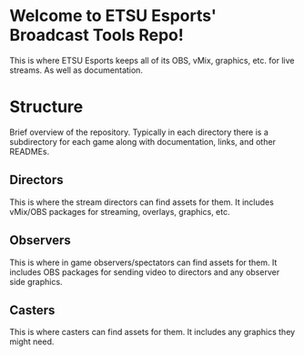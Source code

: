 # Welcome to ETSU Esports' Broadcast Tools Repo!

This is where ETSU Esports keeps all of its OBS, vMix, graphics, etc. for live streams. As well as documentation.

# Structure
Brief overview of the repository. Typically in each directory there is a subdirectory for each game along with documentation, links, and other READMEs.

## Directors

This is where the stream directors can find assets for them. It includes vMix/OBS packages for streaming, overlays, graphics, etc.

## Observers

This is where in game observers/spectators can find assets for them. It includes OBS packages for sending video to directors and any observer side graphics.

## Casters

This is where casters can find assets for them. It includes any graphics they might need.